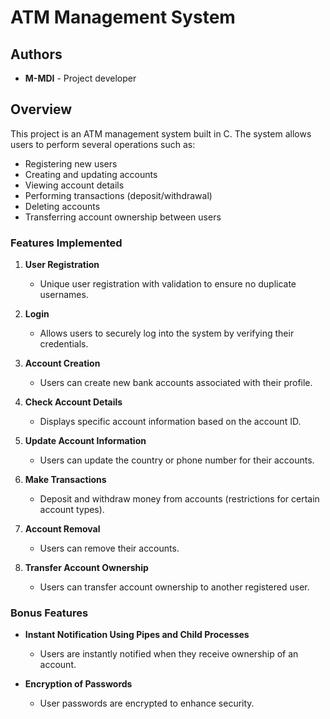 # ATM Management System

## Authors

- **M-MDI** - Project developer

## Overview

This project is an ATM management system built in C. The system allows users to perform several operations such as:
- Registering new users
- Creating and updating accounts
- Viewing account details
- Performing transactions (deposit/withdrawal)
- Deleting accounts
- Transferring account ownership between users

### Features Implemented

1. **User Registration**
   - Unique user registration with validation to ensure no duplicate usernames.

2. **Login**
   - Allows users to securely log into the system by verifying their credentials.

3. **Account Creation**
   - Users can create new bank accounts associated with their profile.

4. **Check Account Details**
   - Displays specific account information based on the account ID.

5. **Update Account Information**
   - Users can update the country or phone number for their accounts.

6. **Make Transactions**
   - Deposit and withdraw money from accounts (restrictions for certain account types).

7. **Account Removal**
   - Users can remove their accounts.

8. **Transfer Account Ownership**
   - Users can transfer account ownership to another registered user.

### Bonus Features

- **Instant Notification Using Pipes and Child Processes**
  - Users are instantly notified when they receive ownership of an account.

- **Encryption of Passwords**
  - User passwords are encrypted to enhance security.
